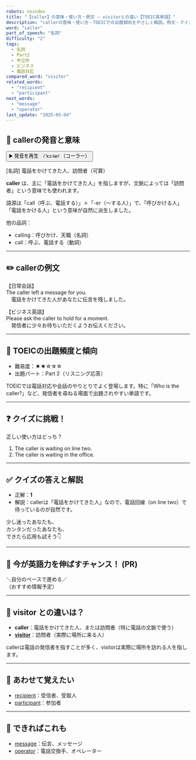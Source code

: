 ```yaml
---
robots: noindex
title: "【caller】の意味・使い方・例文 ― visitorとの違い【TOEIC英単語】"
description: "callerの意味・使い方・TOEICでの出題傾向をやさしく解説。例文・クイズ付きでvisitorとの違いもわかりやすく学べます。"
word: "caller"
part_of_speech: "名詞"
difficulty: "2"
tags:
  - 名詞
  - Part2
  - 中立的
  - ビジネス
  - 電話対応
compared_word: "visitor"
related_words:
  - "recipient"
  - "participant"
next_words:
  - "message"
  - "operator"
last_update: "2025-05-04"
---
```


## 🔰 callerの発音と意味

<button class="play-audio" onclick="playTTS('caller')">
  <span class="play-audio-main">
    ▶️ 発音を再生　/ˈkɔːlər/
  </span>
  <span class="play-audio-sub">
    （コーラー）
  </span>
</button>

[名詞] 電話をかけてきた人、訪問者（可算）

**caller** は、主に「電話をかけてきた人」を指しますが、文脈によっては「訪問者」という意味でも使われます。

語源は「call（呼ぶ、電話する）」＋「-er（～する人）」で、「呼びかける人」「電話をかける人」という意味が自然に派生しました。

他の品詞：  
- calling：呼びかけ、天職（名詞）
- call：呼ぶ、電話する（動詞）

---

## ✏️ callerの例文

【日常会話】  
The caller left a message for you.  
　電話をかけてきた人があなたに伝言を残しました。

【ビジネス英語】  
Please ask the caller to hold for a moment.  
　発信者に少々お待ちいただくようお伝えください。

---

## 🎯 TOEICの出題頻度と傾向

- 難易度：★★☆☆☆
- 出題パート：Part 2（リスニング応答）

TOEICでは電話対応や会話のやりとりでよく登場します。特に「Who is the caller?」など、発信者を尋ねる場面で出題されやすい単語です。

---

## ❓ クイズに挑戦！

正しい使い方はどっち？

1. The caller is waiting on line two.  
2. The caller is waiting in the office.

---

## ✅ クイズの答えと解説

- 正解：**1**
- 解説：callerは「電話をかけてきた人」なので、電話回線（on line two）で待っているのが自然です。

少し迷ったあなたも、  
カンタンだったあなたも、  
できたら応用も試そう👇️

---

## 🚀 今が英語力を伸ばすチャンス！ (PR)

<div class="info-center">
＼自分のペースで進める／<br>  
（おすすめ情報予定）
</div>

---

## 🤔  visitor との違いは？

- **caller**：電話をかけてきた人、または訪問者（特に電話の文脈で使う）
- **[visitor](/visitor)**：訪問者（実際に場所に来る人）

callerは電話の発信者を指すことが多く、visitorは実際に場所を訪れる人を指します。

---

## 🧩 あわせて覚えたい

- [recipient](/recipient)：受信者、受取人
- [participant](/participant)：参加者

---

## 📖 できればこれも

- [message](/message)：伝言、メッセージ
- [operator](/operator)：電話交換手、オペレーター

<!-- cvid: aid44_bid43 -->
